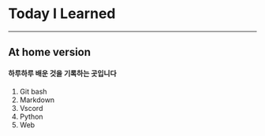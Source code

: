 # Today I Learned

---

## At home version

#### 하루하루 배운 것을 기록하는 곳입니다


1. Git bash
2. Markdown
3. Vscord
4. Python
4. Web